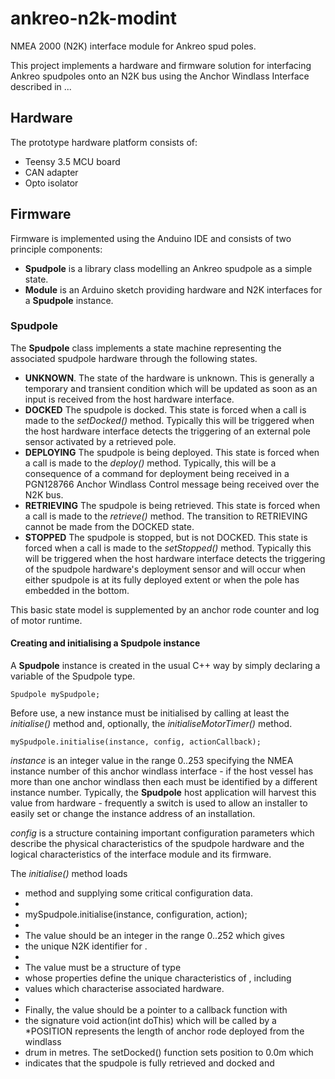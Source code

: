 # ankreo-n2k-modint

NMEA 2000 (N2K) interface module for Ankreo spud poles.

This project implements a hardware and firmware solution for interfacing
Ankreo spudpoles onto an N2K bus using the Anchor Windlass Interface described
in ...

## Hardware

The prototype hardware platform consists of:

* Teensy 3.5 MCU board
* CAN adapter
* Opto isolator

## Firmware

Firmware is implemented using the Anduino IDE and consists of two principle
components:

* __Spudpole__      is a library class modelling an Ankreo spudpole as a simple state.
* __Module__        is an Arduino sketch providing hardware and N2K interfaces for a
                    __Spudpole__ instance.

### Spudpole

The __Spudpole__ class implements a state machine representing the associated spudpole
hardware through the following states.

* __UNKNOWN__.      The state of the hardware is unknown. This is generally a temporary
                    and transient condition which will be updated as soon as an input is
                    received from the host hardware interface.
* __DOCKED__        The spudpole is docked. This state is forced when a call is made
                    to the _setDocked()_ method. Typically this will be triggered when
                    the host hardware interface detects the triggering of an external pole
                    sensor activated by a retrieved pole. 
* __DEPLOYING__     The spudpole is being deployed. This state is forced when a
                    call is made to the _deploy()_ method. Typically, this will be a
                    consequence of a command for deployment being received in a
                    PGN128766 Anchor Windlass Control message being received over the
                    N2K bus.
* __RETRIEVING__    The spudpole is being retrieved. This state is forced when a
                    call is made to the _retrieve()_ method. The transition to
                    RETRIEVING cannot be made from the DOCKED state. 
* __STOPPED__       The spudpole is stopped, but is not DOCKED. This state is forced when
                    a call is made to the _setStopped()_ method. Typically this will be
                    triggered when the host hardware interface detects the triggering of 
                    the spudpole hardware's deployment sensor and will occur when either
                    spudpole is at its fully deployed extent or when the pole has embedded
                    in the bottom.
                    
 This basic state model is supplemented by an anchor rode counter and log of motor runtime.
 
 #### Creating and initialising a Spudpole instance
 
 A __Spudpole__ instance is created in the usual C++ way by simply declaring a
 variable of the Spudpole type.
 ```
 Spudpole mySpudpole;
 ```
 
 Before use, a new instance must be initialised by calling at least the _initialise()_
 method and, optionally, the _initialiseMotorTimer()_ method.
 ```
 mySpudpole.initialise(instance, config, actionCallback);
 ```
 _instance_ is an integer value in the range 0..253 specifying the NMEA instance number
 of this anchor windlass interface - if the host vessel has more than one anchor windlass
 then each must be identified by a different instance number. Typically, the __Spudpole__
 host application will harvest this value from hardware - frequently a switch is used to
 allow an installer to easily set or change the instance address of an installation.
 
 _config_ is a structure containing important configuration parameters which describe the
 physical characteristics of the spudpole hardware and the logical characteristics of the
 interface module and its firmware. 
 
 The _initialise()_ method loads 
 * method and supplying some critical configuration data.
 *
 * mySpudpole.initialise(instance, configuration, action);
 *
 * The <instance> value should be an integer in the range 0..252 which gives
 * the unique N2K identifier for <mySpudpole>.
 *
 * The <configuration> value must be a structure of type <SpudpoleConfiguration>
 * whose properties define the unique characteristics of <mySpudpole>, including
 * values which characterise associated hardware.
 *
 * Finally, the <action> value should be a pointer to a callback function with
 * the signature void action(int doThis) which will be called by a 
 *POSITION represents the length of anchor rode deployed from the windlass
 * drum in metres. The setDocked() function sets position to 0.0m which
 * indicates that the spudpole is fully retrieved and docked and 

